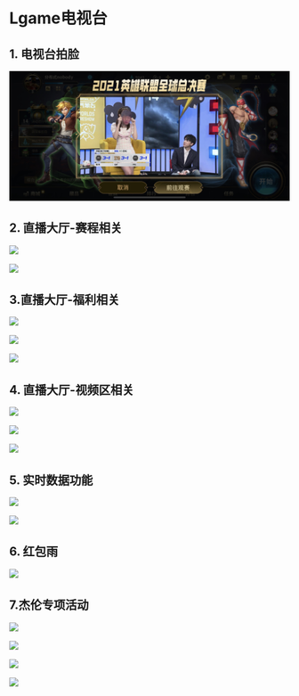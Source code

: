 # Lgame电视台
## 1. 电视台拍脸
![](./imgs/拍脸.jpeg)

## 2. 直播大厅-赛程相关
![](./imgs/赛程1.png)

![](./imgs/赛程2.png)

## 3.直播大厅-福利相关
![](./imgs/福利.png)

![](./imgs/新人观赛福利.png)

![](./imgs/观赛有礼.png)

## 4. 直播大厅-视频区相关
![](./imgs/视频-弹幕设置.png)

![](./imgs/视频-热词.png)

![](./imgs/视频-全屏.png)

## 5. 实时数据功能
![](./imgs/实时-数据.png)

![](./imgs/实时-选手.png)

## 6. 红包雨
![](./imgs/红包雨.png)

## 7.杰伦专项活动
![](./imgs/杰伦-拍脸.png)

![](./imgs/杰伦-主页.png)

![](./imgs/杰伦-礼物和特效.png)

![](./imgs/杰伦-边框.png)
